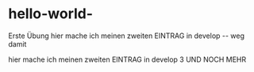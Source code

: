 # hello-world-
Erste Übung
hier mache ich meinen zweiten EINTRAG in develop -- weg damit

hier mache ich meinen zweiten EINTRAG in develop 3
UND NOCH MEHR

